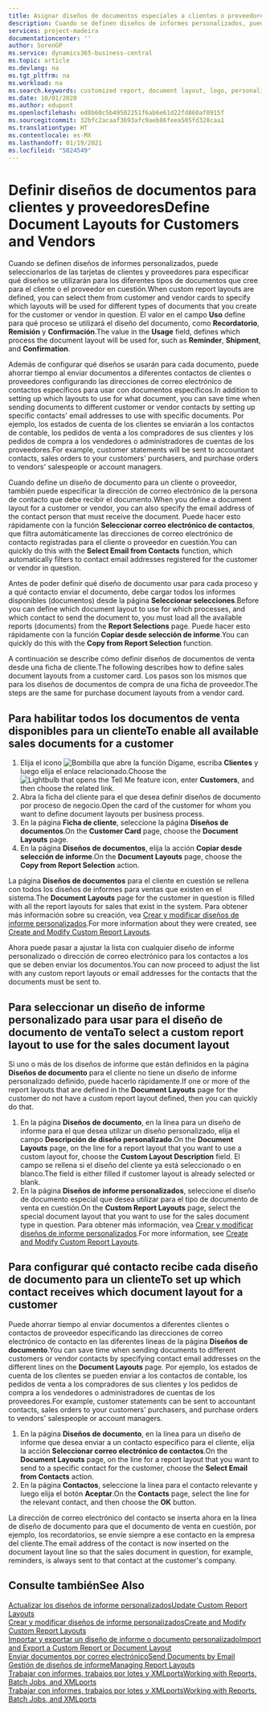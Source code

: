 ```yaml
---
title: Asignar diseños de documentos especiales a clientes o proveedores | Documentos de Microsoft
description: Cuando se definen diseños de informes personalizados, puede seleccionarlos de las tarjetas de clientes y proveedores para especificar que los diseños seleccionados se utilizarán para los documentos que cree para el cliente o el proveedor en cuestión.
services: project-madeira
documentationcenter: ''
author: SorenGP
ms.service: dynamics365-business-central
ms.topic: article
ms.devlang: na
ms.tgt_pltfrm: na
ms.workload: na
ms.search.keywords: customized report, document layout, logo, personalize
ms.date: 10/01/2020
ms.author: edupont
ms.openlocfilehash: ed8b60c5b49502251f6ab6e61d22fd860af0915f
ms.sourcegitcommit: 32bfc2acaaf3693afc9aeb86feea505fd328caa1
ms.translationtype: HT
ms.contentlocale: es-MX
ms.lasthandoff: 01/19/2021
ms.locfileid: "5024549"
---
```

# <a name="define-document-layouts-for-customers-and-vendors"></a><span data-ttu-id="388d1-103">Definir diseños de documentos para clientes y proveedores</span><span class="sxs-lookup"><span data-stu-id="388d1-103">Define Document Layouts for Customers and Vendors</span></span>
<span data-ttu-id="388d1-104">Cuando se definen diseños de informes personalizados, puede seleccionarlos de las tarjetas de clientes y proveedores para especificar qué diseños se utilizarán para los diferentes tipos de documentos que cree para el cliente o el proveedor en cuestión.</span><span class="sxs-lookup"><span data-stu-id="388d1-104">When custom report layouts are defined, you can select them from customer and vendor cards to specify which layouts will be used for different types of documents that you create for the customer or vendor in question.</span></span> <span data-ttu-id="388d1-105">El valor en el campo **Uso** define para qué proceso se utilizará el diseño del documento, como **Recordatorio**, **Remisión** y **Confirmación**.</span><span class="sxs-lookup"><span data-stu-id="388d1-105">The value in the **Usage** field, defines which process the document layout will be used for, such as **Reminder**, **Shipment**, and **Confirmation**.</span></span>

<span data-ttu-id="388d1-106">Además de configurar qué diseños se usarán para cada documento, puede ahorrar tiempo al enviar documentos a diferentes contactos de clientes o proveedores configurando las direcciones de correo electrónico de contactos específicos para usar con documentos específicos.</span><span class="sxs-lookup"><span data-stu-id="388d1-106">In addition to setting up which layouts to use for what document, you can save time when sending documents to different customer or vendor contacts by setting up specific contacts' email addresses to use with specific documents.</span></span> <span data-ttu-id="388d1-107">Por ejemplo, los estados de cuenta de los clientes se enviarán a los contactos de contable, los pedidos de venta a los compradores de sus clientes y los pedidos de compra a los vendedores o administradores de cuentas de los proveedores.</span><span class="sxs-lookup"><span data-stu-id="388d1-107">For example, customer statements will be sent to accountant contacts, sales orders to your customers' purchasers, and purchase orders to vendors' salespeople or account managers.</span></span>

<span data-ttu-id="388d1-108">Cuando define un diseño de documento para un cliente o proveedor, también puede especificar la dirección de correo electrónico de la persona de contacto que debe recibir el documento.</span><span class="sxs-lookup"><span data-stu-id="388d1-108">When you define a document layout for a customer or vendor, you can also specify the email address of the contact person that must receive the document.</span></span> <span data-ttu-id="388d1-109">Puede hacer esto rápidamente con la función **Seleccionar correo electrónico de contactos**, que filtra automáticamente las direcciones de correo electrónico de contacto registradas para el cliente o proveedor en cuestión.</span><span class="sxs-lookup"><span data-stu-id="388d1-109">You can quickly do this with the **Select Email from Contacts** function, which automatically filters to contact email addresses registered for the customer or vendor in question.</span></span>

<span data-ttu-id="388d1-110">Antes de poder definir qué diseño de documento usar para cada proceso y a qué contacto enviar el documento, debe cargar todos los informes disponibles (documentos) desde la página **Seleccionar selecciones**.</span><span class="sxs-lookup"><span data-stu-id="388d1-110">Before you can define which document layout to use for which processes, and which contact to send the document to, you must load all the available reports (documents) from the **Report Selections** page.</span></span> <span data-ttu-id="388d1-111">Puede hacer esto rápidamente con la función **Copiar desde selección de informe**.</span><span class="sxs-lookup"><span data-stu-id="388d1-111">You can quickly do this with the **Copy from Report Selection** function.</span></span>

<span data-ttu-id="388d1-112">A continuación se describe cómo definir diseños de documentos de venta desde una ficha de cliente.</span><span class="sxs-lookup"><span data-stu-id="388d1-112">The following describes how to define sales document layouts from a customer card.</span></span> <span data-ttu-id="388d1-113">Los pasos son los mismos que para los diseños de documentos de compra de una ficha de proveedor.</span><span class="sxs-lookup"><span data-stu-id="388d1-113">The steps are the same for purchase document layouts from a vendor card.</span></span>

## <a name="to-enable-all-available-sales-documents-for-a-customer"></a><span data-ttu-id="388d1-114">Para habilitar todos los documentos de venta disponibles para un cliente</span><span class="sxs-lookup"><span data-stu-id="388d1-114">To enable all available sales documents for a customer</span></span>
1. <span data-ttu-id="388d1-115">Elija el icono ![Bombilla que abre la función Dígame](media/ui-search/search_small.png "Dígame qué desea hacer"), escriba **Clientes** y luego elija el enlace relacionado.</span><span class="sxs-lookup"><span data-stu-id="388d1-115">Choose the ![Lightbulb that opens the Tell Me feature](media/ui-search/search_small.png "Tell me what you want to do") icon, enter **Customers**, and then choose the related link.</span></span>
2. <span data-ttu-id="388d1-116">Abra la ficha del cliente para el que desea definir diseños de documento por proceso de negocio.</span><span class="sxs-lookup"><span data-stu-id="388d1-116">Open the card of the customer for whom you want to define document layouts per business process.</span></span>
3. <span data-ttu-id="388d1-117">En la página **Ficha de cliente**, seleccione la página **Diseños de documentos**.</span><span class="sxs-lookup"><span data-stu-id="388d1-117">On the **Customer Card** page, choose the **Document Layouts** page.</span></span>
4. <span data-ttu-id="388d1-118">En la página **Diseños de documentos**, elija la acción **Copiar desde selección de informe**.</span><span class="sxs-lookup"><span data-stu-id="388d1-118">On the **Document Layouts** page, choose the **Copy from Report Selection** action.</span></span>

<span data-ttu-id="388d1-119">La página **Diseños de documentos** para el cliente en cuestión se rellena con todos los diseños de informes para ventas que existen en el sistema.</span><span class="sxs-lookup"><span data-stu-id="388d1-119">The **Document Layouts** page for the customer in question is filled with all the report layouts for sales that exist in the system.</span></span> <span data-ttu-id="388d1-120">Para obtener más información sobre su creación, vea [Crear y modificar diseños de informe personalizados](ui-how-create-custom-report-layout.md).</span><span class="sxs-lookup"><span data-stu-id="388d1-120">For more information about they were created, see [Create and Modify Custom Report Layouts](ui-how-create-custom-report-layout.md).</span></span>

<span data-ttu-id="388d1-121">Ahora puede pasar a ajustar la lista con cualquier diseño de informe personalizado o dirección de correo electrónico para los contactos a los que se deben enviar los documentos.</span><span class="sxs-lookup"><span data-stu-id="388d1-121">You can now proceed to adjust the list with any custom report layouts or email addresses for the contacts that the documents must be sent to.</span></span>

## <a name="to-select-a-custom-report-layout-to-use-for-the-sales-document-layout"></a><span data-ttu-id="388d1-122">Para seleccionar un diseño de informe personalizado para usar para el diseño de documento de venta</span><span class="sxs-lookup"><span data-stu-id="388d1-122">To select a custom report layout to use for the sales document layout</span></span>
<span data-ttu-id="388d1-123">Si uno o más de los diseños de informe que están definidos en la página **Diseños de documento** para el cliente no tiene un diseño de informe personalizado definido, puede hacerlo rápidamente.</span><span class="sxs-lookup"><span data-stu-id="388d1-123">If one or more of the report layouts that are defined in the **Document Layouts** page for the customer do not have a custom report layout defined, then you can quickly do that.</span></span>

1. <span data-ttu-id="388d1-124">En la página **Diseños de documento**, en la línea para un diseño de informe para el que desea utilizar un diseño personalizado, elija el campo **Descripción de diseño personalizado**.</span><span class="sxs-lookup"><span data-stu-id="388d1-124">On the **Document Layouts** page, on the line for a report layout that you want to use a custom layout for, choose the **Custom Layout Description** field.</span></span> <span data-ttu-id="388d1-125">El campo se rellena si el diseño del cliente ya está seleccionado o en blanco.</span><span class="sxs-lookup"><span data-stu-id="388d1-125">The field is either filled if customer layout is already selected or blank.</span></span>
2. <span data-ttu-id="388d1-126">En la página **Diseños de informe personalizados**, seleccione el diseño de documento especial que desea utilizar para el tipo de documento de venta en cuestión.</span><span class="sxs-lookup"><span data-stu-id="388d1-126">On the **Custom Report Layouts** page, select the special document layout that you want to use for the sales document type in question.</span></span> <span data-ttu-id="388d1-127">Para obtener más información, vea [Crear y modificar diseños de informe personalizados](ui-how-create-custom-report-layout.md).</span><span class="sxs-lookup"><span data-stu-id="388d1-127">For more information, see [Create and Modify Custom Report Layouts](ui-how-create-custom-report-layout.md).</span></span>

## <a name="to-set-up-which-contact-receives-which-document-layout-for-a-customer"></a><span data-ttu-id="388d1-128">Para configurar qué contacto recibe cada diseño de documento para un cliente</span><span class="sxs-lookup"><span data-stu-id="388d1-128">To set up which contact receives which document layout for a customer</span></span>
<span data-ttu-id="388d1-129">Puede ahorrar tiempo al enviar documentos a diferentes clientes o contactos de proveedor especificando las direcciones de correo electrónico de contacto en las diferentes líneas de la página **Diseños de documento**.</span><span class="sxs-lookup"><span data-stu-id="388d1-129">You can save time when sending documents to different customers or vendor contacts by specifying contact email addresses on the different lines on the **Document Layouts** page.</span></span> <span data-ttu-id="388d1-130">Por ejemplo, los estados de cuenta de los clientes se pueden enviar a los contactos de contable, los pedidos de venta a los compradores de sus clientes y los pedidos de compra a los vendedores o administradores de cuentas de los proveedores.</span><span class="sxs-lookup"><span data-stu-id="388d1-130">For example, customer statements can be sent to accountant contacts, sales orders to your customers' purchasers, and purchase orders to vendors' salespeople or account managers.</span></span>

1. <span data-ttu-id="388d1-131">En la página **Diseños de documento**, en la línea para un diseño de informe que desea enviar a un contacto específico para el cliente, elija la acción **Seleccionar correo electrónico de contactos**.</span><span class="sxs-lookup"><span data-stu-id="388d1-131">On the **Document Layouts** page, on the line for a report layout that you want to send to a specific contact for the customer, choose the **Select Email from Contacts** action.</span></span>
2. <span data-ttu-id="388d1-132">En la página **Contactos**, seleccione la línea para el contacto relevante y luego elija el botón **Aceptar**.</span><span class="sxs-lookup"><span data-stu-id="388d1-132">On the **Contacts** page, select the line for the relevant contact, and then choose the **OK** button.</span></span>

<span data-ttu-id="388d1-133">La dirección de correo electrónico del contacto se inserta ahora en la línea de diseño de documento para que el documento de venta en cuestión, por ejemplo, los recordatorios, se envíe siempre a ese contacto en la empresa del cliente.</span><span class="sxs-lookup"><span data-stu-id="388d1-133">The email address of the contact is now inserted on the document layout line so that the sales document in question, for example, reminders, is always sent to that contact at the customer's company.</span></span>

## <a name="see-also"></a><span data-ttu-id="388d1-134">Consulte también</span><span class="sxs-lookup"><span data-stu-id="388d1-134">See Also</span></span>  
[<span data-ttu-id="388d1-135">Actualizar los diseños de informe personalizados</span><span class="sxs-lookup"><span data-stu-id="388d1-135">Update Custom Report Layouts</span></span>](ui-update-report-layouts.md)  
[<span data-ttu-id="388d1-136">Crear y modificar diseños de informe personalizados</span><span class="sxs-lookup"><span data-stu-id="388d1-136">Create and Modify Custom Report Layouts</span></span>](ui-how-create-custom-report-layout.md)  
[<span data-ttu-id="388d1-137">Importar y exportar un diseño de informe o documento personalizado</span><span class="sxs-lookup"><span data-stu-id="388d1-137">Import and Export a Custom Report or Document Layout</span></span>](ui-how-import-and-export-report-layout.md)  
[<span data-ttu-id="388d1-138">Enviar documentos por correo electrónico</span><span class="sxs-lookup"><span data-stu-id="388d1-138">Send Documents by Email</span></span>](ui-how-send-documents-email.md)  
[<span data-ttu-id="388d1-139">Gestión de diseños de informe</span><span class="sxs-lookup"><span data-stu-id="388d1-139">Managing Report Layouts</span></span>](ui-manage-report-layouts.md)  
[<span data-ttu-id="388d1-140">Trabajar con informes, trabajos por lotes y XMLports</span><span class="sxs-lookup"><span data-stu-id="388d1-140">Working with Reports, Batch Jobs, and XMLports</span></span>](ui-work-report.md)  
[<span data-ttu-id="388d1-141">Trabajar con informes, trabajos por lotes y XMLports</span><span class="sxs-lookup"><span data-stu-id="388d1-141">Working with Reports, Batch Jobs, and XMLports</span></span>](ui-work-report.md)  
